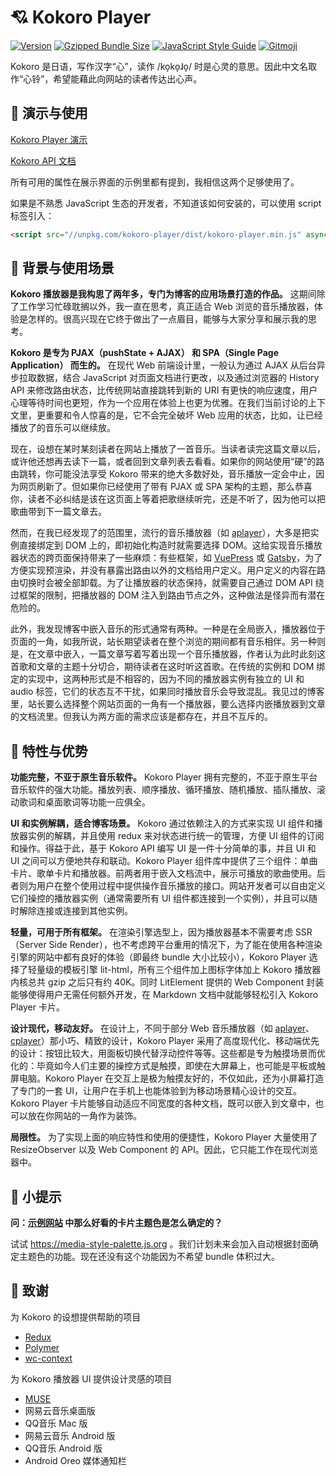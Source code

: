# 💘 Kokoro Player

[![Version](https://flat.badgen.net/npm/v/kokoro-player)](https://npmjs.com/package/kokoro-player)
[![Gzipped Bundle Size](https://flat.badgen.net/bundlephobia/minzip/kokoro-player)](https://bundlephobia.com/result?p=kokoro-player)
[![JavaScript Style Guide](https://flat.badgen.net/badge/code%20style/standard/green)](https://standardjs.com)
[![Gitmoji](https://flat.badgen.net/badge/gitmoji/%F0%9F%98%9C%20%F0%9F%98%8D/FFDD67)](https://gitmoji.carloscuesta.me)

Kokoro 是日语，写作汉字“心”，读作 /ko̞ko̞ɺo̞/ 时是心灵的意思。因此中文名取作“心铃”，希望能藉此向网站的读者传达出心声。

## 💓 演示与使用

[Kokoro Player 演示](https://kokoro-player.js.org)

[Kokoro API 文档](https://kokoro.js.org)

所有可用的属性在展示界面的示例里都有提到，我相信这两个足够使用了。

如果是不熟悉 JavaScript 生态的开发者，不知道该如何安装的，可以使用 script 标签引入：

```html
<script src="//unpkg.com/kokoro-player/dist/kokoro-player.min.js" async=""></script>
```

## 🎐 背景与使用场景

**Kokoro 播放器是我构思了两年多，专门为博客的应用场景打造的作品。** 这期间除了工作学习忙碌耽搁以外，我一直在思考，真正适合 Web 浏览的音乐播放器，体验是怎样的。很高兴现在它终于做出了一点眉目，能够与大家分享和展示我的思考。

**Kokoro 是专为 PJAX（pushState + AJAX） 和 SPA（Single Page Application） 而生的。** 在现代 Web 前端设计里，一般认为通过 AJAX 从后台异步拉取数据，结合 JavaScript 对页面文档进行更改，以及通过浏览器的 History API 来修改路由状态，比传统网站直接跳转到新的 URI 有更快的响应速度，用户心理等待时间也更短，作为一个应用在体验上也更为优雅。在我们当前讨论的上下文里，更重要和令人惊喜的是，它不会完全破坏 Web 应用的状态，比如，让已经播放了的音乐可以继续放。

现在，设想在某时某刻读者在网站上播放了一首音乐。当读者读完这篇文章以后，或许他还想再去读下一篇，或者回到文章列表去看看。如果你的网站使用“硬”的路由跳转，你可能没法享受 Kokoro 带来的绝大多数好处，音乐播放一定会中止，因为网页刷新了。但如果你已经使用了带有 PJAX 或 SPA 架构的主题，那么恭喜你，读者不必纠结是该在这页面上等着把歌继续听完，还是不听了，因为他可以把歌曲带到下一篇文章去。

然而，在我已经发现了的范围里，流行的音乐播放器（如 [aplayer](https://github.com/DIYgod/APlayer)），大多是把实例直接绑定到 DOM 上的，即初始化构造时就需要选择 DOM。这给实现音乐播放器状态的跨页面保持带来了一些麻烦：有些框架，如 [VuePress](https://vuepress.vuejs.org) 或 [Gatsby](https://gatsbyjs.com/)，为了方便实现预渲染，并没有暴露出路由以外的文档给用户定义。用户定义的内容在路由切换时会被全部卸载。为了让播放器的状态保持，就需要自己通过 DOM API 绕过框架的限制，把播放器的 DOM 注入到路由节点之外，这种做法是怪异而有潜在危险的。

此外，我发现博客中嵌入音乐的形式通常有两种。一种是在全局嵌入，播放器位于页面的一角，如我所说，站长期望读者在整个浏览的期间都有音乐相伴。另一种则是，在文章中嵌入，一篇文章写着写着出现一个音乐播放器，作者认为此时此刻这首歌和文章的主题十分切合，期待读者在这时听这首歌。在传统的实例和 DOM 绑定的实现中，这两种形式是不相容的，因为不同的播放器实例有独立的 UI 和 audio 标签，它们的状态互不干扰，如果同时播放音乐会导致混乱。我见过的博客里，站长要么选择整个网站页面的一角有一个播放器，要么选择内嵌播放器到文章的文档流里。但我认为两方面的需求应该是都存在，并且不互斥的。

## 💎 特性与优势

**功能完整，不亚于原生音乐软件。** Kokoro Player 拥有完整的，不亚于原生平台音乐软件的强大功能。播放列表、顺序播放、循环播放、随机播放、插队播放、滚动歌词和桌面歌词等功能一应俱全。

**UI 和实例解耦，适合博客场景。** Kokoro 通过依赖注入的方式来实现 UI 组件和播放器实例的解耦，并且使用 redux 来对状态进行统一的管理，方便 UI 组件的订阅和操作。得益于此，基于 Kokoro API 编写 UI 是一件十分简单的事，并且 UI 和 UI 之间可以方便地共存和联动。Kokoro Player 组件库中提供了三个组件：单曲卡片、歌单卡片和播放器。前两者用于嵌入文档流中，展示可播放的歌曲使用。后者则为用户在整个使用过程中提供操作音乐播放的接口。网站开发者可以自由定义它们操控的播放器实例（通常需要所有 UI 组件都连接到一个实例），并且可以随时解除连接或连接到其他实例。

**轻量，可用于所有框架。** 在渲染引擎选型上，因为播放器基本不需要考虑 SSR （Server Side Render），也不考虑跨平台重用的情况下，为了能在使用各种渲染引擎的网站中都有良好的体验（即最终 bundle 大小比较小），Kokoro Player 选择了轻量级的模板引擎 lit-html，所有三个组件加上图标字体加上 Kokoro 播放器内核总共 gzip 之后只有约 40K。同时 LitElement 提供的 Web Component 封装能够使得用户无需任何额外开发，在 Markdown 文档中就能够轻松引入 Kokoro Player 卡片。

**设计现代，移动友好。** 在设计上，不同于部分 Web 音乐播放器（如 [aplayer](https://github.com/DIYgod/APlayer)、[cplayer](https://github.com/MoePlayer/cPlayer)）那小巧、精致的设计，Kokoro Player 采用了高度现代化、移动端优先的设计：按钮比较大，用面板切换代替浮动控件等等。这些都是专为触摸场景而优化的：毕竟如今人们主要的操控方式是触摸，即使在大屏幕上，也可能是平板或触屏电脑。Kokoro Player 在交互上是极为触摸友好的，不仅如此，还为小屏幕打造了专门的一套 UI，让用户在手机上也能体验到为移动场景精心设计的交互。Kokoro Player 卡片能够自动适应不同宽度的各种文档，既可以嵌入到文章中，也可以放在你网站的一角作为装饰。

**局限性。** 为了实现上面的响应特性和使用的便捷性，Kokoro Player 大量使用了 ResizeObserver 以及 Web Component 的 API。因此，它只能工作在现代浏览器中。

## 🎨 小提示

**问：[示例网站](https://kokoro-player.js.org) 中那么好看的卡片主题色是怎么确定的？**

试试 https://media-style-palette.js.org 。我们计划未来会加入自动根据封面确定主题色的功能。现在还没有这个功能因为不希望 bundle 体积过大。

## 💌 致谢

为 Kokoro 的设想提供帮助的项目

+ [Redux](https://redux.js.org/)
+ [Polymer](https://www.polymer-project.org/)
+ [wc-context](https://github.com/blikblum/wc-context)

为 Kokoro 播放器 UI 提供设计灵感的项目

- [MUSE](https://github.com/moefront/muse)
- 网易云音乐桌面版
- QQ音乐 Mac 版
- 网易云音乐 Android 版
- QQ音乐 Android 版
- Android Oreo 媒体通知栏
